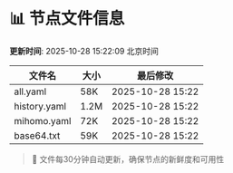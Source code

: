 # 📊 节点文件信息

**更新时间**: 2025-10-28 15:22:09 北京时间

| 文件名 | 大小 | 最后修改 |
|--------|------|----------|
| all.yaml | 58K | 2025-10-28 15:22 |
| history.yaml | 1.2M | 2025-10-28 15:22 |
| mihomo.yaml | 72K | 2025-10-28 15:22 |
| base64.txt | 59K | 2025-10-28 15:22 |

> 🔄 文件每30分钟自动更新，确保节点的新鲜度和可用性

